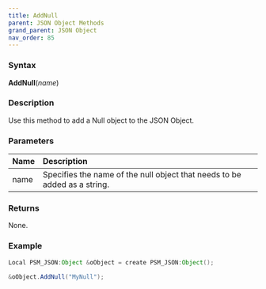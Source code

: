 ```yaml
---
title: AddNull
parent: JSON Object Methods
grand_parent: JSON Object
nav_order: 85
---
```


### [](#header-3)Syntax

**AddNull**(_name_)

### [](#header-3)Description

Use this method to add a Null object to the JSON Object.

### [](#header-3)Parameters

| Name           | Description                                                                      |
|:---------------|:---------------------------------------------------------------------------------|
| name           | Specifies the name of the null object that needs to be added as a string.        |

### [](#header-3)Returns

None.

### [](#header-3)Example

```java
Local PSM_JSON:Object &oObject = create PSM_JSON:Object();
   
&oObject.AddNull("MyNull");
```

